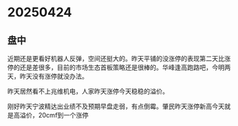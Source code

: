 # 20250424

## 盘中

近期还是更看好机器人反弹，空间还挺大的。昨天平铺的没涨停的表现第二天比涨停的还是差很多，目前的市场生态首板策略还是很棒的。华峰逢高跑路吧，今明两天，昨天没有涨停就没办法。

昨天居然看不上兆维机电，人家昨天涨停今天稳稳的溢价。

刚好昨天宁波精达出业绩不及预期早盘走弱，有点倒霉。肇民昨天涨停新高今天就是高溢价，20cmf到一个涨停
